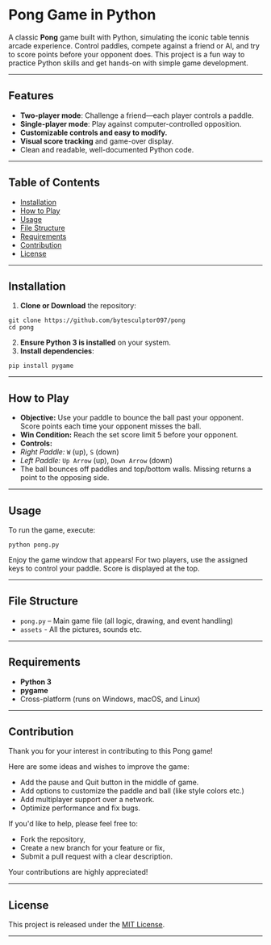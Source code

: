 # Pong Game in Python

A classic **Pong** game built with Python, simulating the iconic table tennis arcade experience. Control paddles, compete against a friend or AI, and try to score points before your opponent does. This project is a fun way to practice Python skills and get hands-on with simple game development.

---

## Features

- **Two-player mode**: Challenge a friend—each player controls a paddle.
- **Single-player mode**: Play against computer-controlled opposition.
- **Customizable controls and easy to modify.**
- **Visual score tracking** and game-over display.
- Clean and readable, well-documented Python code.

---

## Table of Contents

- [Installation](#installation)
- [How to Play](#how-to-play)
- [Usage](#usage)
- [File Structure](#file-structure)
- [Requirements](#requirements)
- [Contribution](#contribution)
- [License](#license)

---

## Installation

1. **Clone or Download** the repository:
```
git clone https://github.com/bytesculptor097/pong
cd pong
```

2. **Ensure Python 3 is installed** on your system.
3. **Install dependencies**:
```
pip install pygame
```

---

## How to Play

- **Objective:** Use your paddle to bounce the ball past your opponent. Score points each time your opponent misses the ball.
- **Win Condition:** Reach the set score limit 5 before your opponent.
- **Controls:**
- *Right Paddle:* `W` (up), `S` (down)
- *Left Paddle:* `Up Arrow` (up), `Down Arrow` (down)
- The ball bounces off paddles and top/bottom walls. Missing returns a point to the opposing side.

---

## Usage

To run the game, execute:
```
python pong.py
```


Enjoy the game window that appears! For two players, use the assigned keys to control your paddle. Score is displayed at the top.

---

## File Structure

- `pong.py` – Main game file (all logic, drawing, and event handling)
- `assets` - All the pictures, sounds etc.

---

## Requirements

- **Python 3**
- **pygame** 
- Cross-platform (runs on Windows, macOS, and Linux)


---

## Contribution

Thank you for your interest in contributing to this Pong game!

Here are some ideas and wishes to improve the game:

- Add the pause and Quit button in the middle of game.
- Add options to customize the paddle and ball (like style colors etc.)
- Add multiplayer support over a network.
- Optimize performance and fix bugs.

If you'd like to help, please feel free to:
- Fork the repository,
- Create a new branch for your feature or fix,
- Submit a pull request with a clear description.

Your contributions are highly appreciated!

---

## License

This project is released under the [MIT License](LICENSE).

---




